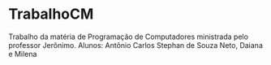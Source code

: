 # TrabalhoCM
Trabalho da matéria de Programação de Computadores ministrada pelo professor Jerônimo.
Alunos: Antônio Carlos Stephan de Souza Neto, Daiana e Milena 
